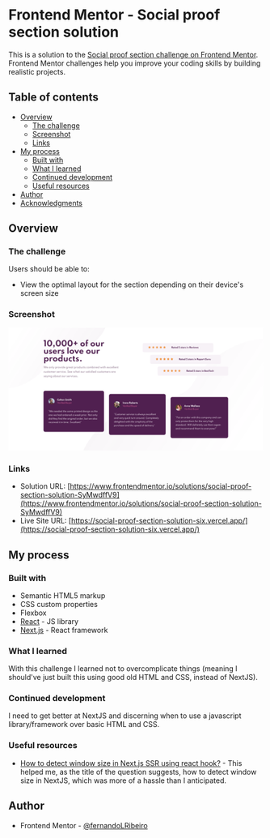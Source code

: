 # Frontend Mentor - Social proof section solution

This is a solution to the [Social proof section challenge on Frontend Mentor](https://www.frontendmentor.io/challenges/social-proof-section-6e0qTv_bA). Frontend Mentor challenges help you improve your coding skills by building realistic projects.

## Table of contents

- [Overview](#overview)
  - [The challenge](#the-challenge)
  - [Screenshot](#screenshot)
  - [Links](#links)
- [My process](#my-process)
  - [Built with](#built-with)
  - [What I learned](#what-i-learned)
  - [Continued development](#continued-development)
  - [Useful resources](#useful-resources)
- [Author](#author)
- [Acknowledgments](#acknowledgments)

## Overview

### The challenge

Users should be able to:

- View the optimal layout for the section depending on their device's screen size

### Screenshot

![](./screenshot.png)

### Links

- Solution URL: [https://www.frontendmentor.io/solutions/social-proof-section-solution-SyMwdffV9](https://www.frontendmentor.io/solutions/social-proof-section-solution-SyMwdffV9)
- Live Site URL: [https://social-proof-section-solution-six.vercel.app/](https://social-proof-section-solution-six.vercel.app/)

## My process

### Built with

- Semantic HTML5 markup
- CSS custom properties
- Flexbox
- [React](https://reactjs.org/) - JS library
- [Next.js](https://nextjs.org/) - React framework

### What I learned

With this challenge I learned not to overcomplicate things (meaning I should've just built this using good old HTML and CSS, instead of NextJS).

### Continued development

I need to get better at NextJS and discerning when to use a javascript library/framework over basic HTML and CSS.

### Useful resources

- [How to detect window size in Next.js SSR using react hook?](https://stackoverflow.com/questions/63406435/how-to-detect-window-size-in-next-js-ssr-using-react-hook) - This helped me, as the title of the question suggests, how to detect window size in NextJS, which was more of a hassle than I anticipated.

## Author

- Frontend Mentor - [@fernandoLRibeiro](https://www.frontendmentor.io/profile/fernandoLRibeiro)
